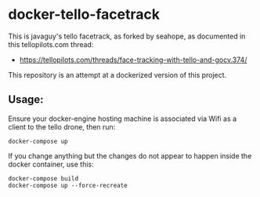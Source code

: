 # docker-tello-facetrack

This is javaguy's tello facetrack, as forked by seahope, as documented in this tellopilots.com thread:

- https://tellopilots.com/threads/face-tracking-with-tello-and-gocv.374/

This repository is an attempt at a dockerized version of this project.

## Usage:

Ensure your docker-engine hosting machine is associated via Wifi as a client to the tello drone, then run:

    docker-compose up

If you change anything but the changes do not appear to happen inside the docker container, use this:

    docker-compose build
    docker-compose up --force-recreate


